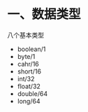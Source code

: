 
# 一、数据类型
八个基本类型  

- boolean/1
- byte/1
- cahr/16
- short/16
- int/32
- float/32
- double/64
- long/64
